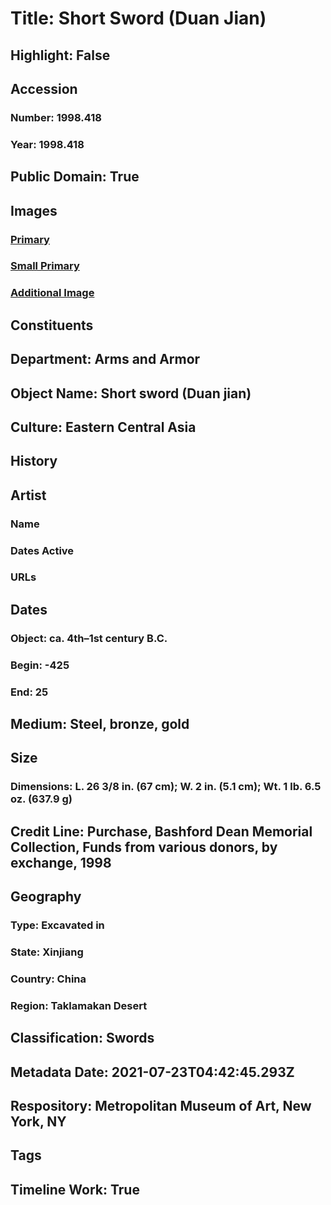 # Title: Short Sword (Duan Jian)
## Highlight: False
## Accession
### Number: 1998.418
### Year: 1998.418
## Public Domain: True
## Images
### [Primary](https://images.metmuseum.org/CRDImages/aa/original/DT4337.jpg)
### [Small Primary](https://images.metmuseum.org/CRDImages/aa/web-large/DT4337.jpg)
### [Additional Image](https://images.metmuseum.org/CRDImages/aa/original/29N_A11BR3.jpg)
## Constituents
## Department: Arms and Armor
## Object Name: Short sword (Duan jian)
## Culture: Eastern Central Asia
## History
## Artist
### Name
### Dates Active
### URLs
## Dates
### Object: ca. 4th–1st century B.C.
### Begin: -425
### End: 25
## Medium: Steel, bronze, gold
## Size
### Dimensions: L. 26 3/8 in. (67 cm); W. 2 in. (5.1 cm); Wt. 1 lb. 6.5 oz. (637.9 g)
## Credit Line: Purchase, Bashford Dean Memorial Collection, Funds from various donors, by exchange, 1998
## Geography
### Type: Excavated in
### State: Xinjiang
### Country: China
### Region: Taklamakan Desert
## Classification: Swords
## Metadata Date: 2021-07-23T04:42:45.293Z
## Respository: Metropolitan Museum of Art, New York, NY
## Tags
## Timeline Work: True